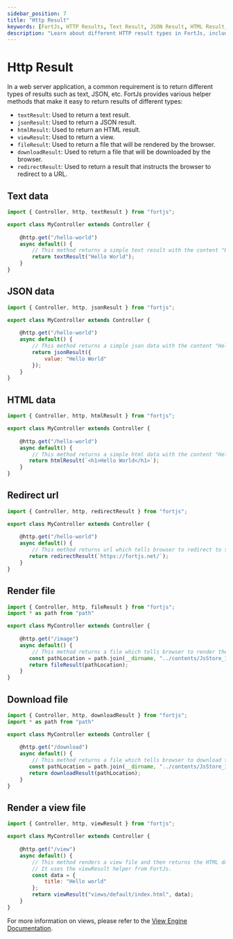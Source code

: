 ```yaml
---
sidebar_position: 7
title: "Http Result"
keywords: [FortJs, HTTP Results, Text Result, JSON Result, HTML Result, View Result, File Result, Download Result, Redirect Result, Web Development, Node.js]
description: "Learn about different HTTP result types in FortJs, including text results, JSON results, HTML results, view results, file results, download results, and redirect results."
---
```


# Http Result

In a web server application, a common requirement is to return different types of results such as text, JSON, etc. FortJs provides various helper methods that make it easy to return results of different types:

- `textResult`: Used to return a text result.
- `jsonResult`: Used to return a JSON result.
- `htmlResult`: Used to return an HTML result.
- `viewResult`: Used to return a view.
- `fileResult`: Used to return a file that will be rendered by the browser.
- `downloadResult`: Used to return a file that will be downloaded by the browser.
- `redirectResult`: Used to return a result that instructs the browser to redirect to a URL.


## Text data

```js
import { Controller, http, textResult } from "fortjs";

export class MyController extends Controller {
   
    @http.get("/hello-world")
    async default() {
        // This method returns a simple text result with the content "Hello World".
        return textResult("Hello World");
    }
}
```

## JSON data

```js
import { Controller, http, jsonResult } from "fortjs";

export class MyController extends Controller {
   
    @http.get("/hello-world")
    async default() {
        // This method returns a simple json data with the content "Hello World".
        return jsonResult({
            value: "Hello World"
        });
    }
}
```

## HTML data

```js
import { Controller, http, htmlResult } from "fortjs";

export class MyController extends Controller {
   
    @http.get("/hello-world")
    async default() {
        // This method returns a simple html data with the content "Hello World".
       return htmlResult(`<h1>Hello World</h1>`);
    }
}
```

## Redirect url

```js
import { Controller, http, redirectResult } from "fortjs";

export class MyController extends Controller {
   
    @http.get("/hello-world")
    async default() {
        // This method returns url which tells browser to redirect to supplied url
       return redirectResult(`https://fortjs.net/`);
    }
}
```

## Render file

```js
import { Controller, http, fileResult } from "fortjs";
import * as path from "path"

export class MyController extends Controller {
   
    @http.get("/image")
    async default() {
        // This method returns a file which tells browser to render the file like show an image
       const pathLocation = path.join(__dirname, "../contents/JsStore_16_16.png");
       return fileResult(pathLocation);
    }
}
```

## Download file

```js
import { Controller, http, downloadResult } from "fortjs";
import * as path from "path"

export class MyController extends Controller {
   
    @http.get("/download")
    async default() {
        // This method returns a file which tells browser to download the file
       const pathLocation = path.join(__dirname, "../contents/JsStore_16_16.png");
       return downloadResult(pathLocation);
    }
}
```

## Render a view file

```js
import { Controller, http, viewResult } from "fortjs";

export class MyController extends Controller {
   
    @http.get("/view")
    async default() {
        // This method renders a view file and then returns the HTML data.
        // It uses the viewResult helper from FortJs.
        const data = { 
            title: "Hello world" 
        };
        return viewResult("views/default/index.html", data);
    }
}

```

For more information on views, please refer to the [View Engine Documentation](/docs/advanced/view-engine.md).
